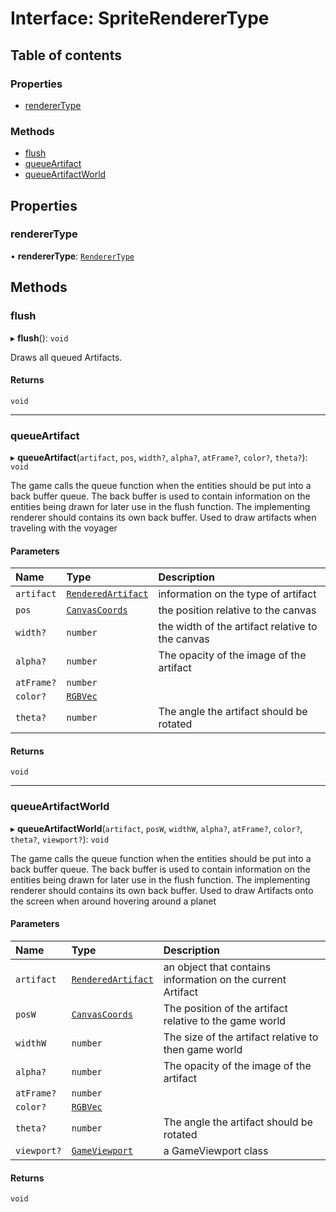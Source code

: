 # Interface: SpriteRendererType

## Table of contents

### Properties

- [rendererType](SpriteRendererType.md#renderertype)

### Methods

- [flush](SpriteRendererType.md#flush)
- [queueArtifact](SpriteRendererType.md#queueartifact)
- [queueArtifactWorld](SpriteRendererType.md#queueartifactworld)

## Properties

### rendererType

• **rendererType**: [`RendererType`](../README.md#renderertype)

## Methods

### flush

▸ **flush**(): `void`

Draws all queued Artifacts.

#### Returns

`void`

---

### queueArtifact

▸ **queueArtifact**(`artifact`, `pos`, `width?`, `alpha?`, `atFrame?`, `color?`, `theta?`): `void`

The game calls the queue function when the entities should be put into a back buffer queue.
The back buffer is used to contain information on the entities being drawn for later use in the flush function.
The implementing renderer should contains its own back buffer.
Used to draw artifacts when traveling with the voyager

#### Parameters

| Name       | Type                                      | Description                                      |
| :--------- | :---------------------------------------- | :----------------------------------------------- |
| `artifact` | [`RenderedArtifact`](RenderedArtifact.md) | information on the type of artifact              |
| `pos`      | [`CanvasCoords`](CanvasCoords.md)         | the position relative to the canvas              |
| `width?`   | `number`                                  | the width of the artifact relative to the canvas |
| `alpha?`   | `number`                                  | The opacity of the image of the artifact         |
| `atFrame?` | `number`                                  |                                                  |
| `color?`   | [`RGBVec`](../README.md#rgbvec)           |                                                  |
| `theta?`   | `number`                                  | The angle the artifact should be rotated         |

#### Returns

`void`

---

### queueArtifactWorld

▸ **queueArtifactWorld**(`artifact`, `posW`, `widthW`, `alpha?`, `atFrame?`, `color?`, `theta?`, `viewport?`): `void`

The game calls the queue function when the entities should be put into a back buffer queue.
The back buffer is used to contain information on the entities being drawn for later use in the flush function.
The implementing renderer should contains its own back buffer.
Used to draw Artifacts onto the screen when around hovering around a planet

#### Parameters

| Name        | Type                                      | Description                                                 |
| :---------- | :---------------------------------------- | :---------------------------------------------------------- |
| `artifact`  | [`RenderedArtifact`](RenderedArtifact.md) | an object that contains information on the current Artifact |
| `posW`      | [`CanvasCoords`](CanvasCoords.md)         | The position of the artifact relative to the game world     |
| `widthW`    | `number`                                  | The size of the artifact relative to then game world        |
| `alpha?`    | `number`                                  | The opacity of the image of the artifact                    |
| `atFrame?`  | `number`                                  |                                                             |
| `color?`    | [`RGBVec`](../README.md#rgbvec)           |                                                             |
| `theta?`    | `number`                                  | The angle the artifact should be rotated                    |
| `viewport?` | [`GameViewport`](GameViewport.md)         | a GameViewport class                                        |

#### Returns

`void`

